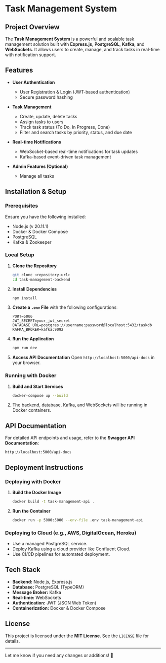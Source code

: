 # Task Management System

## Project Overview
The **Task Management System** is a powerful and scalable task management solution built with **Express.js**, **PostgreSQL**, **Kafka**, and **WebSockets**. It allows users to create, manage, and track tasks in real-time with notification support.

## Features
- **User Authentication**
  - User Registration & Login (JWT-based authentication)
  - Secure password hashing
  
- **Task Management**
  - Create, update, delete tasks
  - Assign tasks to users
  - Track task status (To Do, In Progress, Done)
  - Filter and search tasks by priority, status, and due date

- **Real-time Notifications**
  - WebSocket-based real-time notifications for task updates
  - Kafka-based event-driven task management

- **Admin Features (Optional)**
  - Manage all tasks

## Installation & Setup
### Prerequisites
Ensure you have the following installed:
- Node.js (v 20.11.1)
- Docker & Docker Compose
- PostgreSQL
- Kafka & Zookeeper

### Local Setup
1. **Clone the Repository**
   ```bash
   git clone <repository-url>
   cd task-management-backend
   ```
2. **Install Dependencies**
   ```bash
   npm install
   ```
3. **Create a `.env` File** with the following configurations:
   ```env
   PORT=5000
   JWT_SECRET=your_jwt_secret
   DATABASE_URL=postgres://username:password@localhost:5432/taskdb
   KAFKA_BROKER=kafka:9092
   ```
4. **Run the Application**
   ```bash
   npm run dev
   ```
5. **Access API Documentation**
   Open `http://localhost:5000/api-docs` in your browser.

### Running with Docker
1. **Build and Start Services**
   ```bash
   docker-compose up --build
   ```
2. The backend, database, Kafka, and WebSockets will be running in Docker containers.

## API Documentation
For detailed API endpoints and usage, refer to the **Swagger API Documentation**:
```
http://localhost:5000/api-docs
```

## Deployment Instructions
### Deploying with Docker
1. **Build the Docker Image**
   ```bash
   docker build -t task-management-api .
   ```
2. **Run the Container**
   ```bash
   docker run -p 5000:5000 --env-file .env task-management-api
   ```

### Deploying to Cloud (e.g., AWS, DigitalOcean, Heroku)
- Use a managed PostgreSQL service.
- Deploy Kafka using a cloud provider like Confluent Cloud.
- Use CI/CD pipelines for automated deployment.

## Tech Stack
- **Backend:** Node.js, Express.js
- **Database:** PostgreSQL (TypeORM)
- **Message Broker:** Kafka
- **Real-time:** WebSockets
- **Authentication:** JWT (JSON Web Token)
- **Containerization:** Docker & Docker Compose

## License
This project is licensed under the **MIT License**. See the `LICENSE` file for details.

---
Let me know if you need any changes or additions! 🚀
